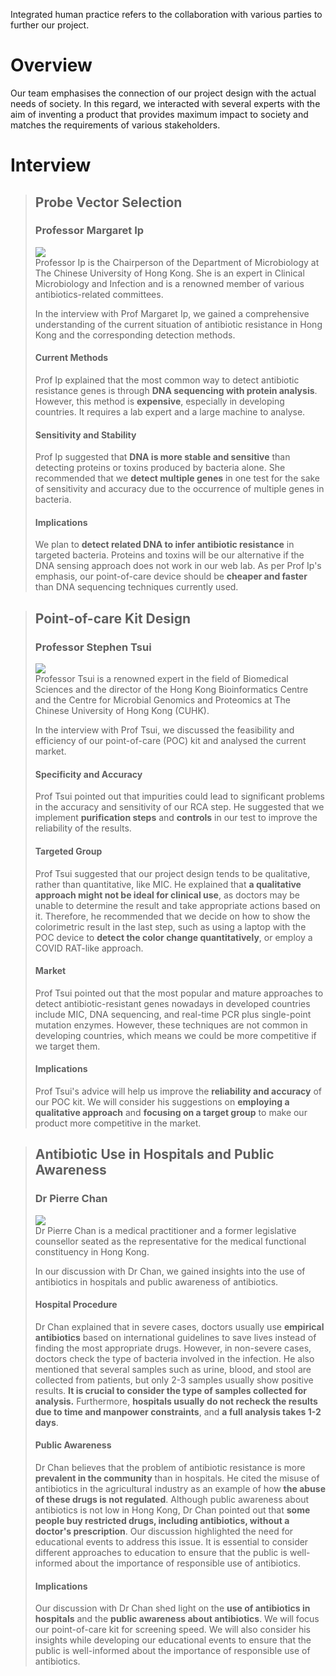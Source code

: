 Integrated human practice refers to the collaboration with various parties to further our project.  

# Overview

Our team emphasises the connection of our project design with the actual needs of society. In this regard, we interacted with several experts with the aim of inventing a product that provides maximum impact to society and matches the requirements of various stakeholders.  

# Interview

> ## Probe Vector Selection
> 
> ### Professor Margaret Ip
> ![](https://www.med.cuhk.edu.hk/f/staff/4207/252p336/_DSC1625%20v1_1627444488.jpg)  
> Professor Ip is the Chairperson of the Department of Microbiology at The Chinese University of Hong Kong. She is an expert in Clinical Microbiology and Infection and is a renowned member of various antibiotics-related committees.  
> <span class="--human-card-above"></span>  
>
> In the interview with Prof Margaret Ip, we gained a comprehensive understanding of the current situation of antibiotic resistance in Hong Kong and the corresponding detection methods.  
> 
> #### Current Methods
> Prof Ip explained that the most common way to detect antibiotic resistance genes is through **DNA sequencing with protein analysis**. However, this method is **expensive**, especially in developing countries. It requires a lab expert and a large machine to analyse.  
>
> #### Sensitivity and Stability
> Prof Ip suggested that **DNA is more stable and sensitive** than detecting proteins or toxins produced by bacteria alone. She recommended that we **detect multiple genes** in one test for the sake of sensitivity and accuracy due to the occurrence of multiple genes in bacteria.
>
> #### Implications
> We plan to **detect related DNA to infer antibiotic resistance** in targeted bacteria. Proteins and toxins will be our alternative if the DNA sensing approach does not work in our web lab. As per Prof Ip's emphasis, our point-of-care device should be **cheaper and faster** than DNA sequencing techniques currently used.  

> ## Point-of-care Kit Design
>
> ### Professor Stephen Tsui
> ![](https://www2.sbs.cuhk.edu.hk/images/content/People/Stephen_Tsui.jpg)  
> Professor Tsui is a renowned expert in the field of Biomedical Sciences and the director of the Hong Kong Bioinformatics Centre and the Centre for Microbial Genomics and Proteomics at The Chinese University of Hong Kong (CUHK).  
> <span class="--human-card-above"></span>
>
> In the interview with Prof Tsui, we discussed the feasibility and efficiency of our point-of-care (POC) kit and analysed the current market.
>
> #### Specificity and Accuracy
> Prof Tsui pointed out that impurities could lead to significant problems in the accuracy and sensitivity of our RCA step. He suggested that we implement **purification steps** and **controls** in our test to improve the reliability of the results.
>
> #### Targeted Group
> Prof Tsui suggested that our project design tends to be qualitative, rather than quantitative, like MIC. He explained that **a qualitative approach might not be ideal for clinical use**, as doctors may be unable to determine the result and take appropriate actions based on it. Therefore, he recommended that we decide on how to show the colorimetric result in the last step, such as using a laptop with the POC device to **detect the color change quantitatively**, or employ a COVID RAT-like approach.
>
> #### Market
> Prof Tsui pointed out that the most popular and mature approaches to detect antibiotic-resistant genes nowadays in developed countries include MIC, DNA sequencing, and real-time PCR plus single-point mutation enzymes. However, these techniques are not common in developing countries, which means we could be more competitive if we target them.
>
> #### Implications
> Prof Tsui's advice will help us improve the **reliability and accuracy** of our POC kit. We will consider his suggestions on **employing a qualitative approach** and **focusing on a target group** to make our product more competitive in the market.

> ## Antibiotic Use in Hospitals and Public Awareness
>
> ### Dr Pierre Chan
> ![](https://hkam25.hkam.org.hk/wp-content/uploads/2018/08/Dr.-Pierre-Chan-1.jpg)  
> Dr Pierre Chan is a medical practitioner and a former legislative counsellor seated as the representative for the medical functional constituency in Hong Kong.  
> <span class="--human-card-above"></span>
>
> In our discussion with Dr Chan, we gained insights into the use of antibiotics in hospitals and public awareness of antibiotics.
>
> #### Hospital Procedure
> Dr Chan explained that in severe cases, doctors usually use **empirical antibiotics** based on international guidelines to save lives instead of finding the most appropriate drugs. However, in non-severe cases, doctors check the type of bacteria involved in the infection. He also mentioned that several samples such as urine, blood, and stool are collected from patients, but only 2-3 samples usually show positive results. **It is crucial to consider the type of samples collected for analysis.** Furthermore, **hospitals usually do not recheck the results due to time and manpower constraints**, and **a full analysis takes 1-2 days**.  
>
> #### Public Awareness
> Dr Chan believes that the problem of antibiotic resistance is more **prevalent in the community** than in hospitals. He cited the misuse of antibiotics in the agricultural industry as an example of how **the abuse of these drugs is not regulated**. Although public awareness about antibiotics is not low in Hong Kong, Dr Chan pointed out that **some people buy restricted drugs, including antibiotics, without a doctor's prescription**. Our discussion highlighted the need for educational events to address this issue. It is essential to consider different approaches to education to ensure that the public is well-informed about the importance of responsible use of antibiotics.
>
> #### Implications
> Our discussion with Dr Chan shed light on the **use of antibiotics in hospitals** and the **public awareness about antibiotics**. We will focus our point-of-care kit for screening speed. We will also consider his insights while developing our educational events to ensure that the public is well-informed about the importance of responsible use of antibiotics.